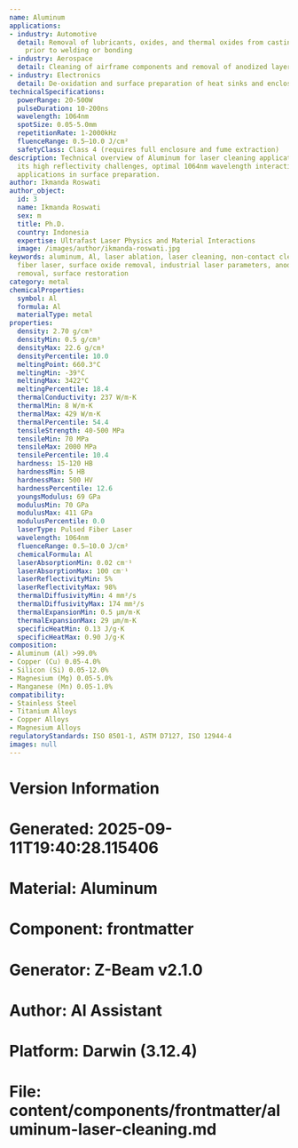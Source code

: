 ```yaml
---
name: Aluminum
applications:
- industry: Automotive
  detail: Removal of lubricants, oxides, and thermal oxides from castings and extrusions
    prior to welding or bonding
- industry: Aerospace
  detail: Cleaning of airframe components and removal of anodized layers for repair
- industry: Electronics
  detail: De-oxidation and surface preparation of heat sinks and enclosures
technicalSpecifications:
  powerRange: 20-500W
  pulseDuration: 10-200ns
  wavelength: 1064nm
  spotSize: 0.05-5.0mm
  repetitionRate: 1-2000kHz
  fluenceRange: 0.5–10.0 J/cm²
  safetyClass: Class 4 (requires full enclosure and fume extraction)
description: Technical overview of Aluminum for laser cleaning applications, detailing
  its high reflectivity challenges, optimal 1064nm wavelength interaction, and industrial
  applications in surface preparation.
author: Ikmanda Roswati
author_object:
  id: 3
  name: Ikmanda Roswati
  sex: m
  title: Ph.D.
  country: Indonesia
  expertise: Ultrafast Laser Physics and Material Interactions
  image: /images/author/ikmanda-roswati.jpg
keywords: aluminum, Al, laser ablation, laser cleaning, non-contact cleaning, pulsed
  fiber laser, surface oxide removal, industrial laser parameters, anodized layer
  removal, surface restoration
category: metal
chemicalProperties:
  symbol: Al
  formula: Al
  materialType: metal
properties:
  density: 2.70 g/cm³
  densityMin: 0.5 g/cm³
  densityMax: 22.6 g/cm³
  densityPercentile: 10.0
  meltingPoint: 660.3°C
  meltingMin: -39°C
  meltingMax: 3422°C
  meltingPercentile: 18.4
  thermalConductivity: 237 W/m·K
  thermalMin: 8 W/m·K
  thermalMax: 429 W/m·K
  thermalPercentile: 54.4
  tensileStrength: 40-500 MPa
  tensileMin: 70 MPa
  tensileMax: 2000 MPa
  tensilePercentile: 10.4
  hardness: 15-120 HB
  hardnessMin: 5 HB
  hardnessMax: 500 HV
  hardnessPercentile: 12.6
  youngsModulus: 69 GPa
  modulusMin: 70 GPa
  modulusMax: 411 GPa
  modulusPercentile: 0.0
  laserType: Pulsed Fiber Laser
  wavelength: 1064nm
  fluenceRange: 0.5–10.0 J/cm²
  chemicalFormula: Al
  laserAbsorptionMin: 0.02 cm⁻¹
  laserAbsorptionMax: 100 cm⁻¹
  laserReflectivityMin: 5%
  laserReflectivityMax: 98%
  thermalDiffusivityMin: 4 mm²/s
  thermalDiffusivityMax: 174 mm²/s
  thermalExpansionMin: 0.5 µm/m·K
  thermalExpansionMax: 29 µm/m·K
  specificHeatMin: 0.13 J/g·K
  specificHeatMax: 0.90 J/g·K
composition:
- Aluminum (Al) >99.0%
- Copper (Cu) 0.05-4.0%
- Silicon (Si) 0.05-12.0%
- Magnesium (Mg) 0.05-5.0%
- Manganese (Mn) 0.05-1.0%
compatibility:
- Stainless Steel
- Titanium Alloys
- Copper Alloys
- Magnesium Alloys
regulatoryStandards: ISO 8501-1, ASTM D7127, ISO 12944-4
images: null
---
```


# Version Information
# Generated: 2025-09-11T19:40:28.115406
# Material: Aluminum
# Component: frontmatter
# Generator: Z-Beam v2.1.0
# Author: AI Assistant
# Platform: Darwin (3.12.4)
# File: content/components/frontmatter/aluminum-laser-cleaning.md